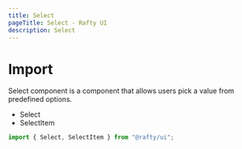 ```yaml
---
title: Select
pageTitle: Select - Rafty UI
description: Select
---
```


# Import

Select component is a component that allows users pick a value from predefined options.

- Select
- SelectItem

```jsx
import { Select, SelectItem } from "@rafty/ui";
```
